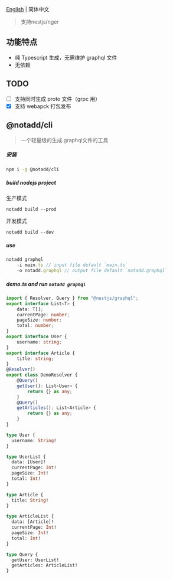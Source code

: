 [English](README_EN.md) | 简体中文
> 支持nestjs/nger

## 功能特点

- 纯 Typescript 生成，无需维护 graphql 文件
- 无依赖

## TODO

- [ ] 支持同时生成 proto 文件（grpc 用）    
- [x] 支持 webapck 打包发布

## @notadd/cli
> 一个轻量级的生成.graphql文件的工具

##### 安装

```sh
npm i -g @notadd/cli
```

##### build nodejs project
生产模式
```
notadd build --prod
```
开发模式
```
notadd build --dev
```

##### use

```ts
notadd graphql 
    -i main.ts // input file default `main.ts`
    -o notadd.graphql // output file default `notadd.graphql`
```

##### demo.ts and run `notadd graphql`

```ts
import { Resolver, Query } from "@nestjs/graphql";
export interface List<T> {
    data: T[];
    currentPage: number;
    pageSize: number;
    total: number;
}
export interface User {
    username: string;
}
export interface Article {
    title: string;
}
@Resolver()
export class DemoResolver {
    @Query()
    getUser(): List<User> {
        return {} as any;
    }
    @Query()
    getArticles(): List<Article> {
        return {} as any;
    }
}
```

```graphql
type User {
  username: String!
}

type UserList {
  data: [User]!
  currentPage: Int!
  pageSize: Int!
  total: Int!
}

type Article {
  title: String!
}

type ArticleList {
  data: [Article]!
  currentPage: Int!
  pageSize: Int!
  total: Int!
}

type Query {
  getUser: UserList!
  getArticles: ArticleList!
}
```
